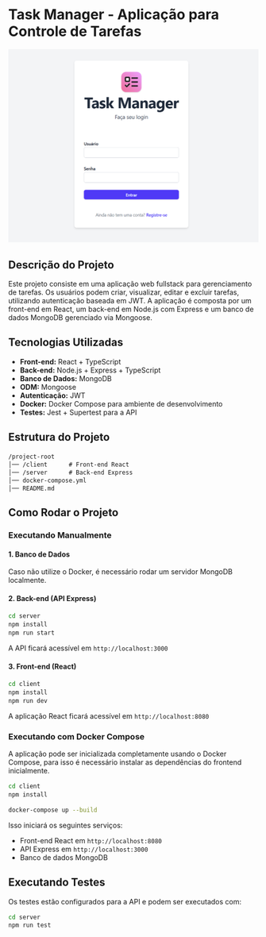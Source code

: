 # Task Manager - Aplicação para Controle de Tarefas

![Login Page](./client/public/loginpage.png)

## Descrição do Projeto

Este projeto consiste em uma aplicação web fullstack para gerenciamento de tarefas. Os usuários podem criar, visualizar, editar e excluir tarefas, utilizando autenticação baseada em JWT. A aplicação é composta por um front-end em React, um back-end em Node.js com Express e um banco de dados MongoDB gerenciado via Mongoose.

## Tecnologias Utilizadas

- **Front-end:** React + TypeScript
- **Back-end:** Node.js + Express + TypeScript
- **Banco de Dados:** MongoDB
- **ODM:** Mongoose
- **Autenticação:** JWT
- **Docker:** Docker Compose para ambiente de desenvolvimento
- **Testes:** Jest + Supertest para a API

## Estrutura do Projeto

```
/project-root
│── /client      # Front-end React
│── /server      # Back-end Express
│── docker-compose.yml
│── README.md
```

## Como Rodar o Projeto

### Executando Manualmente

#### 1. Banco de Dados

Caso não utilize o Docker, é necessário rodar um servidor MongoDB localmente.

#### 2. Back-end (API Express)

```sh
cd server
npm install
npm run start
```

A API ficará acessível em `http://localhost:3000`

#### 3. Front-end (React)

```sh
cd client
npm install
npm run dev
```

A aplicação React ficará acessível em `http://localhost:8080`

### Executando com Docker Compose

A aplicação pode ser inicializada completamente usando o Docker Compose, para isso é necessário instalar as dependências do frontend inicialmente.

```sh
cd client
npm install
```

```sh
docker-compose up --build
```

Isso iniciará os seguintes serviços:
- Front-end React em `http://localhost:8080`
- API Express em `http://localhost:3000`
- Banco de dados MongoDB


## Executando Testes

Os testes estão configurados para a API e podem ser executados com:

```sh
cd server
npm run test
```
